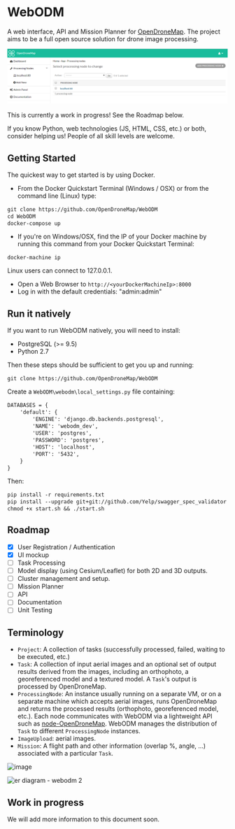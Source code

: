 # WebODM

A web interface, API and Mission Planner for [OpenDroneMap](https://github.com/OpenDroneMap/OpenDroneMap). The project aims to be a full open source solution for drone image processing.

![Alt text](/screenshots/ui-mockup.png?raw=true "WebODM")

This is currently a work in progress! See the Roadmap below. 

If you know Python, web technologies (JS, HTML, CSS, etc.) or both, consider helping us! People of all skill levels are welcome.

## Getting Started

The quickest way to get started is by using Docker.

* From the Docker Quickstart Terminal (Windows / OSX) or from the command line (Linux) type:
```
git clone https://github.com/OpenDroneMap/WebODM
cd WebODM
docker-compose up
```

* If you're on Windows/OSX, find the IP of your Docker machine by running this command from your Docker Quickstart Terminal:

```
docker-machine ip
```

Linux users can connect to 127.0.0.1.

* Open a Web Browser to `http://<yourDockerMachineIp>:8000`
* Log in with the default credentials: "admin:admin"

## Run it natively

If you want to run WebODM natively, you will need to install:
 * PostgreSQL (>= 9.5)
 * Python 2.7

Then these steps should be sufficient to get you up and running:

```
git clone https://github.com/OpenDroneMap/WebODM
```

Create a `WebODM\webodm\local_settings.py` file containing:

```
DATABASES = {
    'default': {
        'ENGINE': 'django.db.backends.postgresql',
        'NAME': 'webodm_dev',
        'USER': 'postgres',
        'PASSWORD': 'postgres',
        'HOST': 'localhost',
        'PORT': '5432',
    }
}
```

Then:

```
pip install -r requirements.txt
pip install --upgrade git+git://github.com/Yelp/swagger_spec_validator
chmod +x start.sh && ./start.sh
```

## Roadmap
- [X] User Registration / Authentication
- [X] UI mockup
- [ ] Task Processing
- [ ] Model display (using Cesium/Leaflet) for both 2D and 3D outputs.
- [ ] Cluster management and setup.
- [ ] Mission Planner
- [ ] API
- [ ] Documentation
- [ ] Unit Testing

## Terminology

 - `Project`: A collection of tasks (successfully processed, failed, waiting to be executed, etc.)
 - `Task`: A collection of input aerial images and an optional set of output results derived from the images, including an orthophoto, a georeferenced model and a textured model. A `Task`'s output is processed by OpenDroneMap.
 - `ProcessingNode`: An instance usually running on a separate VM, or on a separate machine which accepts aerial images, runs OpenDroneMap and returns the processed results (orthophoto, georeferenced model, etc.). Each node communicates with WebODM via a lightweight API such as [node-OpenDroneMap](https://www.github.com/pierotofy/node-OpenDroneMap). WebODM manages the distribution of `Task` to different `ProcessingNode` instances.
 - `ImageUpload`: aerial images.
 - `Mission`: A flight path and other information (overlap %, angle, ...) associated with a particular `Task`.
 
![image](https://cloud.githubusercontent.com/assets/1951843/17680196/9bfe878e-6304-11e6-852e-c09f1e02f3c0.png)

![er diagram - webodm 2](https://cloud.githubusercontent.com/assets/1951843/17717379/4a227e28-63d3-11e6-9518-6a63cc1bcd3b.png)


## Work in progress

We will add more information to this document soon.
